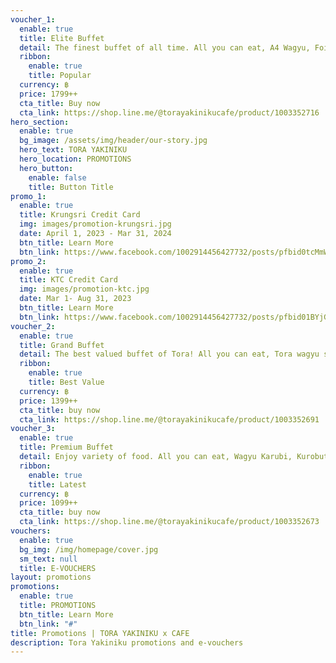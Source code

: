 ```yaml
---
voucher_1:
  enable: true
  title: Elite Buffet
  detail: The finest buffet of all time. All you can eat, A4 Wagyu, Foie Gras, Hotate Karasumi, Akami, Matcha Ceremony etc
  ribbon:
    enable: true
    title: Popular
  currency: ฿
  price: 1799++
  cta_title: Buy now
  cta_link: https://shop.line.me/@torayakinikucafe/product/1003352716
hero_section:
  enable: true
  bg_image: /assets/img/header/our-story.jpg
  hero_text: TORA YAKINIKU
  hero_location: PROMOTIONS
  hero_button:
    enable: false
    title: Button Title
promo_1:
  enable: true
  title: Krungsri Credit Card
  img: images/promotion-krungsri.jpg
  date: April 1, 2023 - Mar 31, 2024
  btn_title: Learn More
  btn_link: https://www.facebook.com/1002914456427732/posts/pfbid0tcMmWVpyj2gb2qdzBqgYkMa87LWXE5HBUyooMaNYrPAzmdkzumuYeMGnFBWAPoLl/?mibextid=cr9u03
promo_2:
  enable: true
  title: KTC Credit Card
  img: images/promotion-ktc.jpg
  date: Mar 1- Aug 31, 2023
  btn_title: Learn More
  btn_link: https://www.facebook.com/1002914456427732/posts/pfbid01BYjGYMfkVQ9KGfuMKzvs3EZFhiTXHan1aBWgpjZDWRKJ3YwBQ8TSuf5rneue3Jzl/?mibextid=cr9u03
voucher_2:
  enable: true
  title: Grand Buffet
  detail: The best valued buffet of Tora! All you can eat, Tora wagyu set, Kanimiso, Wagyu hoba, Sashimi, Craft desserts and more.
  ribbon:
    enable: true
    title: Best Value
  currency: ฿
  price: 1399++
  cta_title: buy now
  cta_link: https://shop.line.me/@torayakinikucafe/product/1003352691
voucher_3:
  enable: true
  title: Premium Buffet
  detail: Enjoy variety of food. All you can eat, Wagyu Karubi, Kurobuta, Fresh water prawn, Honey toast, Kakigori etc.
  ribbon:
    enable: true
    title: Latest
  currency: ฿
  price: 1099++
  cta_title: buy now
  cta_link: https://shop.line.me/@torayakinikucafe/product/1003352673
vouchers:
  enable: true
  bg_img: /img/homepage/cover.jpg
  sm_text: null
  title: E-VOUCHERS
layout: promotions
promotions:
  enable: true
  title: PROMOTIONS
  btn_title: Learn More
  btn_link: "#"
title: Promotions | TORA YAKINIKU x CAFE
description: Tora Yakiniku promotions and e-vouchers
---
```

